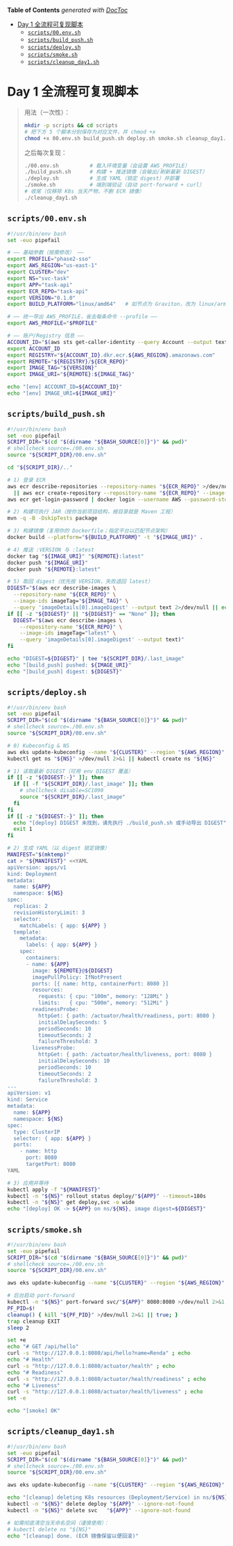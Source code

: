 <!-- START doctoc generated TOC please keep comment here to allow auto update -->
<!-- DON'T EDIT THIS SECTION, INSTEAD RE-RUN doctoc TO UPDATE -->
**Table of Contents**  *generated with [DocToc](https://github.com/thlorenz/doctoc)*

- [Day 1 全流程可复现脚本](#day-1-%E5%85%A8%E6%B5%81%E7%A8%8B%E5%8F%AF%E5%A4%8D%E7%8E%B0%E8%84%9A%E6%9C%AC)
  - [`scripts/00.env.sh`](#scripts00envsh)
  - [`scripts/build_push.sh`](#scriptsbuild_pushsh)
  - [`scripts/deploy.sh`](#scriptsdeploysh)
  - [`scripts/smoke.sh`](#scriptssmokesh)
  - [`scripts/cleanup_day1.sh`](#scriptscleanup_day1sh)

<!-- END doctoc generated TOC please keep comment here to allow auto update -->

# Day 1 全流程可复现脚本

> 用法（一次性）：
>
> ```bash
> mkdir -p scripts && cd scripts
> # 把下方 5 个脚本分别保存为对应文件，并 chmod +x
> chmod +x 00.env.sh build_push.sh deploy.sh smoke.sh cleanup_day1.sh
> ```
>
> 之后每次复现：
>
> ```bash
> ./00.env.sh          # 载入环境变量（会设置 AWS_PROFILE）
> ./build_push.sh      # 构建 + 推送镜像（会输出/刷新最新 DIGEST）
> ./deploy.sh          # 生成 YAML（锁定 digest）并部署
> ./smoke.sh           # 端到端验证（自动 port-forward + curl）
> # 收尾（仅移除 K8s 当天产物，不删 ECR 镜像）
> ./cleanup_day1.sh
> ```

## `scripts/00.env.sh`

```bash
#!/usr/bin/env bash
set -euo pipefail

# —— 基础参数（按需修改） ——
export PROFILE="phase2-sso"
export AWS_REGION="us-east-1"
export CLUSTER="dev"
export NS="svc-task"
export APP="task-api"
export ECR_REPO="task-api"
export VERSION="0.1.0"
export BUILD_PLATFORM="linux/amd64"   # 如节点为 Graviton，改为 linux/arm64

# —— 统一导出 AWS_PROFILE，省去每条命令 --profile ——
export AWS_PROFILE="$PROFILE"

# —— 账户/Registry 信息 ——
ACCOUNT_ID="$(aws sts get-caller-identity --query Account --output text)"
export ACCOUNT_ID
export REGISTRY="${ACCOUNT_ID}.dkr.ecr.${AWS_REGION}.amazonaws.com"
export REMOTE="${REGISTRY}/${ECR_REPO}"
export IMAGE_TAG="${VERSION}"
export IMAGE_URI="${REMOTE}:${IMAGE_TAG}"

echo "[env] ACCOUNT_ID=${ACCOUNT_ID}"
echo "[env] IMAGE_URI=${IMAGE_URI}"
```

## `scripts/build_push.sh`

```bash
#!/usr/bin/env bash
set -euo pipefail
SCRIPT_DIR="$(cd "$(dirname "${BASH_SOURCE[0]}")" && pwd)"
# shellcheck source=./00.env.sh
source "${SCRIPT_DIR}/00.env.sh"

cd "${SCRIPT_DIR}/.."

# 1) 登录 ECR
aws ecr describe-repositories --repository-names "${ECR_REPO}" >/dev/null 2>&1 \
  || aws ecr create-repository --repository-name "${ECR_REPO}" --image-tag-mutability IMMUTABLE --image-scanning-configuration scanOnPush=true >/dev/null
aws ecr get-login-password | docker login --username AWS --password-stdin "${REGISTRY}"

# 2) 构建可执行 JAR（按你当前项目结构，根目录就是 Maven 工程）
mvn -q -B -DskipTests package

# 3) 构建镜像（复用你的 Dockerfile；指定平台以匹配节点架构）
docker build --platform="${BUILD_PLATFORM}" -t "${IMAGE_URI}" .

# 4) 推送 :VERSION 与 :latest
docker tag "${IMAGE_URI}" "${REMOTE}:latest"
docker push "${IMAGE_URI}"
docker push "${REMOTE}:latest"

# 5) 取回 digest（优先按 VERSION，失败退回 latest）
DIGEST="$(aws ecr describe-images \
  --repository-name "${ECR_REPO}" \
  --image-ids imageTag="${IMAGE_TAG}" \
  --query 'imageDetails[0].imageDigest' --output text 2>/dev/null || echo "")"
if [[ -z "${DIGEST}" || "${DIGEST}" == "None" ]]; then
  DIGEST="$(aws ecr describe-images \
    --repository-name "${ECR_REPO}" \
    --image-ids imageTag="latest" \
    --query 'imageDetails[0].imageDigest' --output text)"
fi

echo "DIGEST=${DIGEST}" | tee "${SCRIPT_DIR}/.last_image"
echo "[build_push] pushed: ${IMAGE_URI}"
echo "[build_push] digest: ${DIGEST}"
```

## `scripts/deploy.sh`

```bash
#!/usr/bin/env bash
set -euo pipefail
SCRIPT_DIR="$(cd "$(dirname "${BASH_SOURCE[0]}")" && pwd)"
# shellcheck source=./00.env.sh
source "${SCRIPT_DIR}/00.env.sh"

# 0) Kubeconfig & NS
aws eks update-kubeconfig --name "${CLUSTER}" --region "${AWS_REGION}"
kubectl get ns "${NS}" >/dev/null 2>&1 || kubectl create ns "${NS}"

# 1) 读取最新 DIGEST（可用 env DIGEST 覆盖）
if [[ -z "${DIGEST:-}" ]]; then
  if [[ -f "${SCRIPT_DIR}/.last_image" ]]; then
    # shellcheck disable=SC1090
    source "${SCRIPT_DIR}/.last_image"
  fi
fi
if [[ -z "${DIGEST:-}" ]]; then
  echo "[deploy] DIGEST 未找到，请先执行 ./build_push.sh 或手动导出 DIGEST" >&2
  exit 1
fi

# 2) 生成 YAML（以 digest 锁定镜像）
MANIFEST="$(mktemp)"
cat > "${MANIFEST}" <<YAML
apiVersion: apps/v1
kind: Deployment
metadata:
  name: ${APP}
  namespace: ${NS}
spec:
  replicas: 2
  revisionHistoryLimit: 3
  selector:
    matchLabels: { app: ${APP} }
  template:
    metadata:
      labels: { app: ${APP} }
    spec:
      containers:
      - name: ${APP}
        image: ${REMOTE}@${DIGEST}
        imagePullPolicy: IfNotPresent
        ports: [{ name: http, containerPort: 8080 }]
        resources:
          requests: { cpu: "100m", memory: "128Mi" }
          limits:   { cpu: "500m", memory: "512Mi" }
        readinessProbe:
          httpGet: { path: /actuator/health/readiness, port: 8080 }
          initialDelaySeconds: 5
          periodSeconds: 10
          timeoutSeconds: 2
          failureThreshold: 3
        livenessProbe:
          httpGet: { path: /actuator/health/liveness, port: 8080 }
          initialDelaySeconds: 10
          periodSeconds: 10
          timeoutSeconds: 2
          failureThreshold: 3
---
apiVersion: v1
kind: Service
metadata:
  name: ${APP}
  namespace: ${NS}
spec:
  type: ClusterIP
  selector: { app: ${APP} }
  ports:
    - name: http
      port: 8080
      targetPort: 8080
YAML

# 3) 应用并等待
kubectl apply -f "${MANIFEST}"
kubectl -n "${NS}" rollout status deploy/"${APP}" --timeout=180s
kubectl -n "${NS}" get deploy,svc -o wide
echo "[deploy] OK -> ${APP} on ns/${NS}, image digest=${DIGEST}"
```

## `scripts/smoke.sh`

```bash
#!/usr/bin/env bash
set -euo pipefail
SCRIPT_DIR="$(cd "$(dirname "${BASH_SOURCE[0]}")" && pwd)"
# shellcheck source=./00.env.sh
source "${SCRIPT_DIR}/00.env.sh"

aws eks update-kubeconfig --name "${CLUSTER}" --region "${AWS_REGION}"

# 后台启动 port-forward
kubectl -n "${NS}" port-forward svc/"${APP}" 8080:8080 >/dev/null 2>&1 &
PF_PID=$!
cleanup() { kill "${PF_PID}" >/dev/null 2>&1 || true; }
trap cleanup EXIT
sleep 2

set +e
echo "# GET /api/hello"
curl -s "http://127.0.0.1:8080/api/hello?name=Renda" ; echo
echo "# Health"
curl -s "http://127.0.0.1:8080/actuator/health" ; echo
echo "# Readiness"
curl -s "http://127.0.0.1:8080/actuator/health/readiness" ; echo
echo "# Liveness"
curl -s "http://127.0.0.1:8080/actuator/health/liveness" ; echo
set -e

echo "[smoke] OK"
```

## `scripts/cleanup_day1.sh`

```bash
#!/usr/bin/env bash
set -euo pipefail
SCRIPT_DIR="$(cd "$(dirname "${BASH_SOURCE[0]}")" && pwd)"
# shellcheck source=./00.env.sh
source "${SCRIPT_DIR}/00.env.sh"

aws eks update-kubeconfig --name "${CLUSTER}" --region "${AWS_REGION}"

echo "[cleanup] deleting K8s resources (Deployment/Service) in ns/${NS} ..."
kubectl -n "${NS}" delete deploy "${APP}" --ignore-not-found
kubectl -n "${NS}" delete svc   "${APP}" --ignore-not-found

# 如需彻底清空当天命名空间（谨慎使用）：
# kubectl delete ns "${NS}"
echo "[cleanup] done. (ECR 镜像保留以便回滚)"
```
